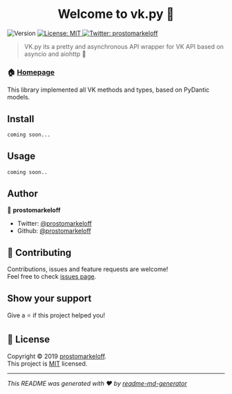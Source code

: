 <h1 align="center">Welcome to vk.py 👋</h1>
<p>
  <img alt="Version" src="https://img.shields.io/badge/version-0.2.0-blue.svg?cacheSeconds=2592000" />
  <a href="https://github.com/prostomarkeloff/vk.py/blob/master/LICENSE">
    <img alt="License: MIT" src="https://img.shields.io/badge/License-MIT-yellow.svg" target="_blank" />
  </a>
  <a href="https://twitter.com/prostomarkeloff">
    <img alt="Twitter: prostomarkeloff" src="https://img.shields.io/twitter/follow/prostomarkeloff.svg?style=social" target="_blank" />
  </a>
</p>

> VK.py its a pretty and asynchronous API wrapper for VK API based on asyncio and aiohttp 🤟

### 🏠 [Homepage](github.com/prostomarkeloff/vk.py)

This library implemented all VK methods and types, based on PyDantic models.

## Install

```sh
coming soon...
```

## Usage

```sh
coming soon..
```

## Author

👤 **prostomarkeloff**

* Twitter: [@prostomarkeloff](https://twitter.com/prostomarkeloff)
* Github: [@prostomarkeloff](https://github.com/prostomarkeloff)

## 🤝 Contributing

Contributions, issues and feature requests are welcome!<br />Feel free to check [issues page](https://github.com/prostomarkeloff/vk.py/issues).

## Show your support

Give a ⭐️ if this project helped you!

## 📝 License

Copyright © 2019 [prostomarkeloff](https://github.com/prostomarkeloff).<br />
This project is [MIT](https://github.com/prostomarkeloff/vk.py/blob/master/LICENSE) licensed.

***
_This README was generated with ❤️ by [readme-md-generator](https://github.com/kefranabg/readme-md-generator)_